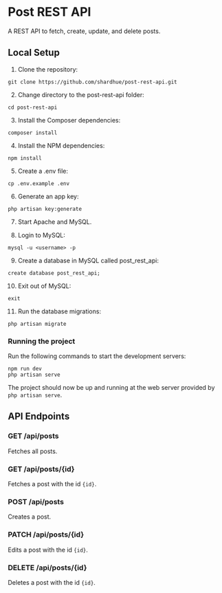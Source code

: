 # Post REST API

A REST API to fetch, create, update, and delete posts.

## Local Setup

1. Clone the repository:

```
git clone https://github.com/shardhue/post-rest-api.git
```

2. Change directory to the post-rest-api folder:

```
cd post-rest-api
```

3. Install the Composer dependencies:

```
composer install
```

4. Install the NPM dependencies:

```
npm install
```

5. Create a .env file:

```
cp .env.example .env
```

6. Generate an app key:

```
php artisan key:generate
```

7. Start Apache and MySQL.

8. Login to MySQL:

```
mysql -u <username> -p
```

9. Create a database in MySQL called post_rest_api:

```
create database post_rest_api;
```

10. Exit out of MySQL:

```
exit
```

11. Run the database migrations:

```
php artisan migrate
```

### Running the project

Run the following commands to start the development servers:

```
npm run dev
php artisan serve
```

The project should now be up and running at the web server provided by `php artisan serve`.

## API Endpoints

### GET /api/posts

Fetches all posts.

### GET /api/posts/{id}

Fetches a post with the id `{id}`.

### POST /api/posts

Creates a post.

### PATCH /api/posts/{id}

Edits a post with the id `{id}`.

### DELETE /api/posts/{id}

Deletes a post with the id `{id}`.